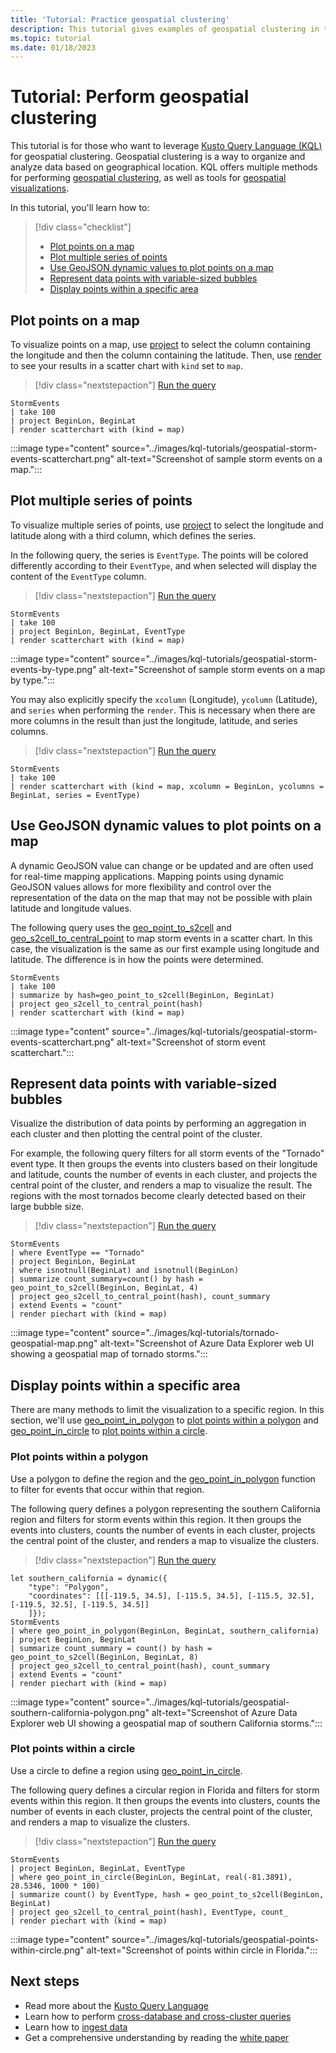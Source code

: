 ```yaml
---
title: 'Tutorial: Practice geospatial clustering'
description: This tutorial gives examples of geospatial clustering in the Kusto Query Language.
ms.topic: tutorial
ms.date: 01/18/2023
---
```


# Tutorial: Perform geospatial clustering

This tutorial is for those who want to leverage [Kusto Query Language (KQL)](../index.md) for geospatial clustering. Geospatial clustering is a way to organize and analyze data based on geographical location. KQL offers multiple methods for performing [geospatial clustering](../geospatial-grid-systems.md), as well as tools for [geospatial visualizations](../geospatial-visualizations.md).

In this tutorial, you'll learn how to:

> [!div class="checklist"]
>
> * [Plot points on a map](#plot-points-on-a-map)
> * [Plot multiple series of points](#plot-multiple-series-of-points)
> * [Use GeoJSON dynamic values to plot points on a map](#use-geojson-dynamic-values-to-plot-points-on-a-map)
> * [Represent data points with variable-sized bubbles](#represent-data-points-with-variable-sized-bubbles)
> * [Display points within a specific area](#display-points-within-a-specific-area)

## Plot points on a map

To visualize points on a map, use [project](../projectoperator.md) to select the column containing the longitude and then the column containing the latitude. Then, use [render](../renderoperator.md) to see your results in a scatter chart with `kind` set to `map`.

> [!div class="nextstepaction"]
> <a href="https://dataexplorer.azure.com/clusters/help/databases/Samples?query=H4sIAAAAAAAAAwsuyS/KdS1LzSsp5qpRKEnMTlUwNDAAMguK8rNSk0sUnFLTM/N88vN0oKzEEqBkUWpeSmqRQnFyYklJalFyRmJRiUJ5ZkmGgkZ2Zl6Kgq1CbmKBJgAmnyYWWwAAAA==" target="_blank">Run the query</a>

```kusto
StormEvents
| take 100
| project BeginLon, BeginLat
| render scatterchart with (kind = map)
```

:::image type="content" source="../images/kql-tutorials/geospatial-storm-events-scatterchart.png" alt-text="Screenshot of sample storm events on a map.":::

## Plot multiple series of points

To visualize multiple series of points, use [project](../projectoperator.md) to select the longitude and latitude along with a third column, which defines the series.

In the following query, the series is `EventType`. The points will be colored differently according to their `EventType`, and when selected will display the content of the `EventType` column.

> [!div class="nextstepaction"]
> <a href="https://dataexplorer.azure.com/clusters/help/databases/Samples?query=H4sIAAAAAAAAAwsuyS/KdS1LzSsp5qpRKEnMTlUwNDAAMguK8rNSk0sUnFLTM/N88vN0oKzEEh0FsPqQyoJUoLqi1LyU1CKF4uTEkpLUouSMxKIShfLMkgwFjezMvBQFW4XcxAJNAKZVk/hmAAAA" target="_blank">Run the query</a>

```kusto
StormEvents
| take 100
| project BeginLon, BeginLat, EventType
| render scatterchart with (kind = map)
```

:::image type="content" source="../images/kql-tutorials/geospatial-storm-events-by-type.png" alt-text="Screenshot of sample storm events on a map by type.":::

You may also explicitly specify the `xcolumn` (Longitude), `ycolumn` (Latitude), and `series` when performing the `render`. This is necessary when there are more columns in the result than just the longitude, latitude, and series columns.

> [!div class="nextstepaction"]
> <a href="https://dataexplorer.azure.com/clusters/help/databases/Samples?query=H4sIAAAAAAAAAwsuyS/KdS1LzSsp5qpRKEnMTlUwNDAAMotS81JSixSKkxNLSlKLkjMSi0oUyjNLMhQ0sjPzUhRsFXITC3QUKpLzc0pz84Bcp9T0zDyf/DwdhUqIWDFcMLFER6E4tSgzFSQEtiuksiBVEwDmTUhSewAAAA==" target="_blank">Run the query</a>

```kusto
StormEvents
| take 100
| render scatterchart with (kind = map, xcolumn = BeginLon, ycolumns = BeginLat, series = EventType)
```

## Use GeoJSON dynamic values to plot points on a map

A dynamic GeoJSON value can change or be updated and are often used for real-time mapping applications. Mapping points using dynamic GeoJSON values allows for more flexibility and control over the representation of the data on the map that may not be possible with plain latitude and longitude values.

The following query uses the [geo_point_to_s2cell](../geo-point-to-s2cell-function.md) and [geo_s2cell_to_central_point](../geo-s2cell-to-central-point-function.md) to map storm events in a scatter chart. In this case, the visualization is the same as our first example using longitude and latitude. The difference is in how the points were determined.

```kusto
StormEvents
| take 100
| summarize by hash=geo_point_to_s2cell(BeginLon, BeginLat)
| project geo_s2cell_to_central_point(hash)
| render scatterchart with (kind = map)
```

:::image type="content" source="../images/kql-tutorials/geospatial-storm-events-scatterchart.png" alt-text="Screenshot of storm event scatterchart.":::

## Represent data points with variable-sized bubbles

Visualize the distribution of data points by performing an aggregation in each cluster and then plotting the central point of the cluster.

For example, the following query filters for all storm events of the "Tornado" event type. It then groups the events into clusters based on their longitude and latitude, counts the number of events in each cluster, and projects the central point of the cluster, and renders a map to visualize the result. The regions with the most tornados become clearly detected based on their large bubble size.

> [!div class="nextstepaction"]
> <a href="https://dataexplorer.azure.com/clusters/help/databases/Samples?query=H4sIAAAAAAAAA2VQsU7DQAzd+QorU07KhFhvqdSNje7RcbV6B4l98jktQXw8TtJCEZuf/d7zs1+UZdyfkbQ+fMEloSCs8DAXBO+hObBQOHJj4yL8hlFhh6dMz0zdtQr6o82VWGkahvY2chDo+K/P5ExTp3EMkj8RIk+k/YZnv6LWwesMKdQEHk7IfeFsHOW+Pka8c/qN0cGTu8u5iDbuoop2lYRhs2kXX9f93WtS/FC0uNtHbG+zEpbjxfooUDLGFEThkjVB+56N7WEMxX0DtXW+QEsBAAA=" target="_blank">Run the query</a>

```kusto
StormEvents
| where EventType == "Tornado"
| project BeginLon, BeginLat
| where isnotnull(BeginLat) and isnotnull(BeginLon)
| summarize count_summary=count() by hash = geo_point_to_s2cell(BeginLon, BeginLat, 4)
| project geo_s2cell_to_central_point(hash), count_summary
| extend Events = "count"
| render piechart with (kind = map)
```

:::image type="content" source="../images/kql-tutorials/tornado-geospatial-map.png" alt-text="Screenshot of Azure Data Explorer web UI showing a geospatial map of tornado storms.":::

## Display points within a specific area

There are many methods to limit the visualization to a specific region. In this section, we'll use [geo_point_in_polygon](../geo-point-in-polygon-function.md) to [plot points within a polygon](#plot-points-within-a-polygon) and [geo_point_in_circle](../geo-point-in-circle-function.md) to [plot points within a circle](#plot-points-within-a-circle).

### Plot points within a polygon

Use a polygon to define the region and the [geo_point_in_polygon](../geo-point-in-polygon-function.md) function to filter for events that occur within that region.

The following query defines a polygon representing the southern California region and filters for storm events within this region. It then groups the events into clusters, counts the number of events in each cluster, projects the central point of the cluster, and renders a map to visualize the clusters.

> [!div class="nextstepaction"]
> <a href="https://dataexplorer.azure.com/clusters/help/databases/Samples?query=H4sIAAAAAAAAA21QTU+EQAy98yuaOUGCm+wqiavZi4k3DyYeCSHj0IVRmJKZ4oof/90CiR+ROfW17/W9TosMgQZu0LvS6NYeyTur4QDV6HRnTfwegTzFY4/qCtQ9tWNNTqVL2xD5yjrNGGSa5/nZdrvfZCmcX2yyIoUJZ6t49433q3jiF7NJ8ZlcRw9Mvrt9Qcch+oCT5EWokcqerOPSOinmYPEN1tbdkUthqTSnaxcmsqX39ISG4b9EhmHoOu3tG4KhQSwWPMrPzDhO4HGERodGOj9BmMqwM9i2qzkuf7tOooU7qYxc5nW7rImnvUn611mk+MroKli+QXzVTFAy8dJHD71F02jPcLLcQPxshX2ATvfJF6/vcb7pAQAA" target="_blank">Run the query</a>

```kusto
let southern_california = dynamic({
    "type": "Polygon",
    "coordinates": [[[-119.5, 34.5], [-115.5, 34.5], [-115.5, 32.5], [-119.5, 32.5], [-119.5, 34.5]]
    ]});
StormEvents
| where geo_point_in_polygon(BeginLon, BeginLat, southern_california)
| project BeginLon, BeginLat
| summarize count_summary = count() by hash = geo_point_to_s2cell(BeginLon, BeginLat, 8)
| project geo_s2cell_to_central_point(hash), count_summary
| extend Events = "count"
| render piechart with (kind = map)
```

:::image type="content" source="../images/kql-tutorials/geospatial-southern-california-polygon.png" alt-text="Screenshot of Azure Data Explorer web UI showing a geospatial map of southern California storms.":::

### Plot points within a circle

Use a circle to define a region using [geo_point_in_circle](../geo-point-in-circle-function.md).

The following query defines a circular region in Florida and filters for storm events within this region. It then groups the events into clusters, counts the number of events in each cluster, projects the central point of the cluster, and renders a map to visualize the clusters.

> [!div class="nextstepaction"]
> <a href="https://dataexplorer.azure.com/clusters/help/databases/Samples?query=H4sIAAAAAAAAA22PsY7CMAyG93sKjwnKoRa4UxlYkNjYYI9CsEju0iRyDQjEw5MCEh2Y7OH//s/ecKJ2dcLI3dcNMqU/tAxLPPi4TlG9NsMKHqHtJWPJnR0SwgGTzslH1j5q68kGFJ9IQhPEd1OPp828lgomzfhnOvtVUFdVBaN+yFLaHdvWkL8i2HSMLCTsLm+rAmc6B4uBlZPuJhZD+GCVg2964hnsEVsKyYRnh+hLpRpqHnJdcMK4R4Ls0TpDDGfPDsS/j/tyRWuyvAMDvYMKPAEAAA==" target="_blank">Run the query</a>

```kusto
StormEvents
| project BeginLon, BeginLat, EventType
| where geo_point_in_circle(BeginLon, BeginLat, real(-81.3891), 28.5346, 1000 * 100)
| summarize count() by EventType, hash = geo_point_to_s2cell(BeginLon, BeginLat)
| project geo_s2cell_to_central_point(hash), EventType, count_
| render piechart with (kind = map)
```

:::image type="content" source="../images/kql-tutorials/geospatial-points-within-circle.png" alt-text="Screenshot of points within circle in Florida.":::

## Next steps

* Read more about the [Kusto Query Language](../index.md)
* Learn how to perform [cross-database and cross-cluster queries](../cross-cluster-or-database-queries.md)
* Learn how to [ingest data](../../../ingest-sample-data.md)
* Get a comprehensive understanding by reading the [white paper](https://azure.microsoft.com/mediahandler/files/resourcefiles/azure-data-explorer/Azure_Data_Explorer_white_paper.pdf)
